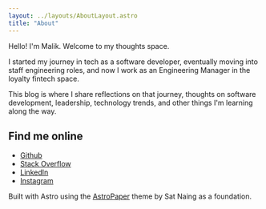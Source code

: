 ```yaml
---
layout: ../layouts/AboutLayout.astro
title: "About"
---
```


Hello! I'm Malik. Welcome to my thoughts space.

I started my journey in tech as a software developer, eventually moving into staff engineering roles, and now I work as an Engineering Manager in the loyalty fintech space.

This blog is where I share reflections on that journey, thoughts on software development, leadership, technology trends, and other things I'm learning along the way.

## Find me online

*   [Github](https://github.com/mal90)
*   [Stack Overflow](https://stackoverflow.com/users/1305026/malik)
*   [LinkedIn](https://www.linkedin.com/in/maliksalim/)
*   [Instagram](https://www.instagram.com/madkmalik/)

Built with Astro using the [AstroPaper](https://github.com/satnaing/astro-paper) theme by Sat Naing as a foundation.
